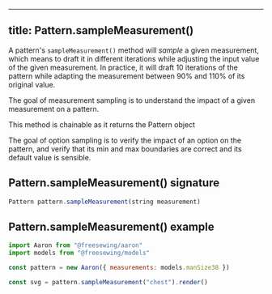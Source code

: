 ***

## title: Pattern.sampleMeasurement()

A pattern's `sampleMeasurement()` method will *sample* a given measurement,
which means to draft it in different iterations while adjusting the input value
of the given measurement.
In practice, it will draft 10 iterations of the pattern
while adapting the measurement between 90% and 110% of its original value.

<Tip>
The goal of measurement sampling is to understand the impact of a given measurement on a pattern.
</Tip>

<Note>This method is chainable as it returns the Pattern object</Note>

<Tip>
The goal of option sampling is to verify the impact of an option on the pattern, and verify that
its min and max boundaries are correct and its default value is sensible.
</Tip>

## Pattern.sampleMeasurement() signature

```js
Pattern pattern.sampleMeasurement(string measurement)
```

## Pattern.sampleMeasurement() example

```js
import Aaron from "@freesewing/aaron"
import models from "@freesewing/models"

const pattern = new Aaron({ measurements: models.manSize38 })

const svg = pattern.sampleMeasurement("chest").render()
```
